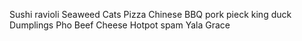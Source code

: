 Sushi
ravioli
Seaweed
Cats
Pizza
Chinese BBQ pork
pieck king duck 
Dumplings
Pho
Beef
Cheese
Hotpot
spam 
Yala
Grace